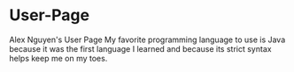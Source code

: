 # User-Page
Alex Nguyen's User Page
My favorite programming language to use is Java because it was the first
language I learned and because its strict syntax helps keep me on my toes.